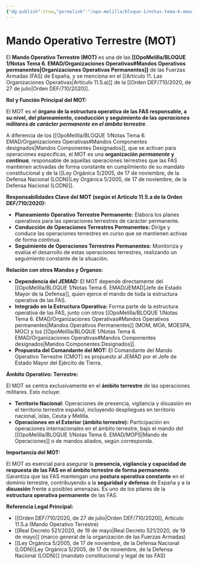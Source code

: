 ```yaml
---
{"dg-publish":true,"permalink":"/opo-melilla/bloque-1/notas-tema-6-emad/mot/"}
---
```


# Mando Operativo Terrestre (MOT)

El **Mando Operativo Terrestre (MOT)** es una de las **[[OpoMelilla/BLOQUE 1/Notas Tema 6. EMAD/Organizaciones Operativas#Mandos Operativos permanentes\|Organizaciones Operativas Permanentes]]** de las Fuerzas Armadas (FAS) de España, y se menciona en el [[Artículo 11. Las Organizaciones Operativas\|Artículo 11.5.a)]] de la [[Orden DEF/710/2020, de 27 de julio\|Orden DEF/710/2020]].

**Rol y Función Principal del MOT:**

El MOT es el **órgano de la estructura operativa de las FAS responsable, a su nivel, del planeamiento, conducción y seguimiento de las *operaciones militares de carácter permanente en el ámbito terrestre***.

A diferencia de los [[OpoMelilla/BLOQUE 1/Notas Tema 6. EMAD/Organizaciones Operativas#Mandos Componentes designados\|Mandos Componentes Designados]], que se activan para operaciones específicas, el MOT es una **organización *permanente* y *continua***, responsable de aquellas operaciones terrestres que las FAS mantienen activadas de forma constante en cumplimiento de su mandato constitucional y de la [[Ley Orgánica 5/2005, de 17 de noviembre, de la Defensa Nacional (LODN)\|Ley Orgánica 5/2005, de 17 de noviembre, de la Defensa Nacional (LODN)]].

**Responsabilidades Clave del MOT (según el Artículo 11.5.a de la Orden DEF/710/2020):**

*   **Planeamiento Operativo Terrestre Permanente:** Elabora los planes operativos para las operaciones terrestres de carácter permanente.
*   **Conducción de Operaciones Terrestres Permanentes:**  Dirige y conduce las operaciones terrestres en curso que se mantienen activas de forma continua.
*   **Seguimiento de Operaciones Terrestres Permanentes:**  Monitoriza y evalúa el desarrollo de estas operaciones terrestres, realizando un seguimiento constante de la situación.

**Relación con otros Mandos y Órganos:**

*   **Dependencia del JEMAD:** El MOT depende directamente del [[OpoMelilla/BLOQUE 1/Notas Tema 6. EMAD/JEMAD\|Jefe de Estado Mayor de la Defensa]], quien ejerce el mando de toda la estructura operativa de las FAS.
*   **Integrado en la Estructura Operativa:**  Forma parte de la estructura operativa de las FAS, junto con otros [[OpoMelilla/BLOQUE 1/Notas Tema 6. EMAD/Organizaciones Operativas#Mandos Operativos permanentes\|Mandos Operativos Permanentes]] (MOM, MOA, MOESPA, MOC) y los [[OpoMelilla/BLOQUE 1/Notas Tema 6. EMAD/Organizaciones Operativas#Mandos Componentes designados\|Mandos Componentes Designados]].
*   **Propuesta del Comandante del MOT:** El Comandante del Mando Operativo Terrestre (CMOT) es propuesto al JEMAD por el Jefe de Estado Mayor del Ejército de Tierra.

**Ámbito Operativo: Terrestre:**

El MOT se centra exclusivamente en el **ámbito terrestre** de las operaciones militares.  Esto incluye:

*   **Territorio Nacional:**  Operaciones de presencia, vigilancia y disuasión en el territorio terrestre español, incluyendo despliegues en territorio nacional, islas, Ceuta y Melilla.
*   **Operaciones en el Exterior (ámbito terrestre):**  Participación en operaciones internacionales en el ámbito terrestre, bajo el mando del [[OpoMelilla/BLOQUE 1/Notas Tema 6. EMAD/MOPS\|Mando de Operaciones]] o de mandos aliados, según corresponda.

**Importancia del MOT:**

El MOT es esencial para asegurar la **presencia, vigilancia y capacidad de respuesta de las FAS en el ámbito terrestre de forma permanente**.  Garantiza que las FAS mantengan una **postura operativa constante** en el dominio terrestre, contribuyendo a la **seguridad y defensa** de España y a la **disuasión** frente a posibles amenazas.  Es uno de los pilares de la **estructura operativa permanente** de las FAS.

**Referencia Legal Principal:**

*   [[Orden DEF/710/2020, de 27 de julio\|Orden DEF/710/2020]], Artículo 11.5.a (Mando Operativo Terrestre)
*   [[Real Decreto 521/2020, de 19 de mayo\|Real Decreto 521/2020, de 19 de mayo]] (marco general de la organización de las Fuerzas Armadas)
*   [[Ley Orgánica 5/2005, de 17 de noviembre, de la Defensa Nacional (LODN)\|Ley Orgánica 5/2005, de 17 de noviembre, de la Defensa Nacional (LODN)]] (mandato constitucional y legal de las FAS)
